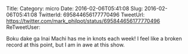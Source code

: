 Title: 
Category: micro
Date: 2016-02-06T05:41:08
Slug: 2016-02-06T05:41:08
TwitterId: 695844656177770496
TweetUrl: https://twitter.com/mark_philpot/status/695844656177770496
ReTweetUser: 

Boku dake ga Inai Machi has me in knots each week! I feel like a broken record at this point, but I am in awe at this show.